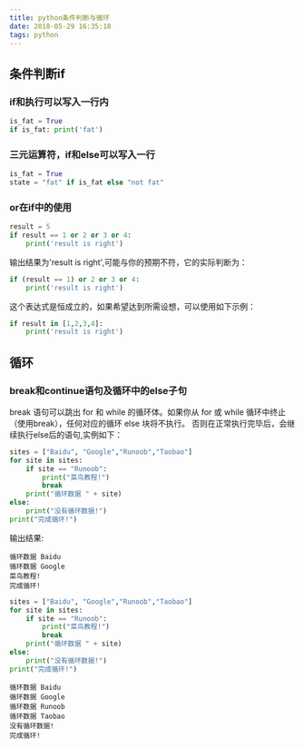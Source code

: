 ```yaml
---
title: python条件判断与循环
date: 2018-05-29 16:35:18
tags: python
---
```


## 条件判断if

### if和执行可以写入一行内

```python
is_fat = True
if is_fat: print('fat')
```

### 三元运算符，if和else可以写入一行

```python
is_fat = True
state = "fat" if is_fat else "not fat"
```

### or在if中的使用

```python
result = 5
if result == 1 or 2 or 3 or 4:
    print('result is right')
```
输出结果为'result is right',可能与你的预期不符，它的实际判断为：

```python
if (result == 1) or 2 or 3 or 4:
    print('result is right')
```

这个表达式是恒成立的，如果希望达到所需设想，可以使用如下示例：

```python
if result in [1,2,3,4]:
    print('result is right')
```

## 循环

### break和continue语句及循环中的else子句

break 语句可以跳出 for 和 while 的循环体。如果你从 for 或 while 循环中终止（使用break），任何对应的循环 else 块将不执行。 否则在正常执行完毕后，会继续执行else后的语句,实例如下：

```python
sites = ["Baidu", "Google","Runoob","Taobao"]
for site in sites:
    if site == "Runoob":
        print("菜鸟教程!")
        break
    print("循环数据 " + site)
else:
    print("没有循环数据!")
print("完成循环!")
```

输出结果:

```
循环数据 Baidu
循环数据 Google
菜鸟教程!
完成循环!
```

```python
sites = ["Baidu", "Google","Runoob","Taobao"]
for site in sites:
    if site == "Runoob":
        print("菜鸟教程!")
        break
    print("循环数据 " + site)
else:
    print("没有循环数据!")
print("完成循环!")
```
```
循环数据 Baidu
循环数据 Google
循环数据 Runoob
循环数据 Taobao
没有循环数据!
完成循环!
```

